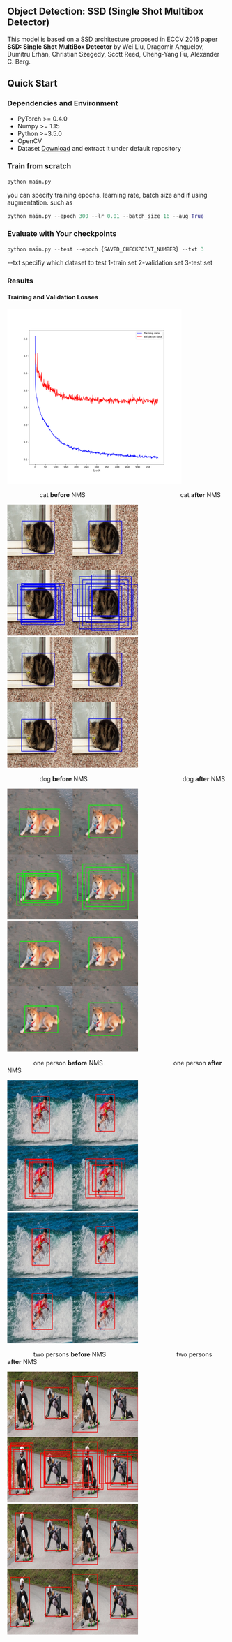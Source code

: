 ## Object Detection: SSD (Single Shot Multibox Detector)
This model is based on a SSD architecture proposed in ECCV 2016 paper **SSD: Single Shot MultiBox Detector** by Wei Liu, Dragomir Anguelov, Dumitru Erhan, Christian Szegedy, Scott Reed, Cheng-Yang Fu, Alexander C. Berg.

## Quick Start
### Dependencies and Environment
- PyTorch >= 0.4.0
- Numpy >= 1.15
- Python >=3.5.0
- OpenCV
- Dataset [Download](https://drive.google.com/u/0/uc?id=197RBFt2niCcVNPmEUwzp3ds5LsWxZVxd&export=download) and extract it under default repository


### Train from scratch
```python
python main.py
```
you can specify training epochs, learning rate, batch size and if using augmentation. such as
```python
python main.py --epoch 300 --lr 0.01 --batch_size 16 --aug True
```


### Evaluate with Your checkpoints
```python
python main.py --test --epoch {SAVED_CHECKPOINT_NUMBER} --txt 3
```
--txt specifiy which dataset to test 1-train set 2-validation set 3-test set

### Results
#### Training and Validation Losses
<img src="imgs/TrainError.png" width="400">

&emsp;&emsp;&emsp;&emsp;&emsp;
cat **before** NMS
&emsp;&emsp;&emsp;&emsp;&emsp;&emsp;&emsp;&emsp;&emsp;&emsp;&emsp;&emsp;&emsp;&emsp;&emsp;
cat **after** NMS

<img src="imgs/cat.jpg" width="300"> $~~~$
<img src="imgs/cat_NMS.jpg" width="300">

&emsp;&emsp;&emsp;&emsp;&emsp;
dog **before** NMS
&emsp;&emsp;&emsp;&emsp;&emsp;&emsp;&emsp;&emsp;&emsp;&emsp;&emsp;&emsp;&emsp;&emsp;&emsp;
dog **after** NMS

<img src="imgs/dog.jpg" width="300"> $~~~$
<img src="imgs/dog_NMS.jpg" width="300">

&emsp;&emsp;&emsp;&emsp;
one person **before** NMS
&emsp;&emsp;&emsp;&emsp;&emsp;&emsp;&emsp;&emsp;&emsp;&emsp;&emsp;
one person **after** NMS

<img src="imgs/one_person.jpg" width="300"> $~~~$
<img src="imgs/one_person_NMS.jpg" width="300">

&emsp;&emsp;&emsp;&emsp;
two persons **before** NMS
&emsp;&emsp;&emsp;&emsp;&emsp;&emsp;&emsp;&emsp;&emsp;&emsp;&emsp;
two persons **after** NMS

<img src="imgs/two_persons.jpg" width="300"> $~~~$
<img src="imgs/two_persons_NMS.jpg" width="300">

